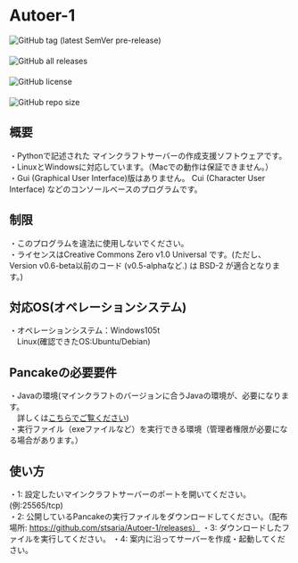 # Autoer-1

<img alt="GitHub tag (latest SemVer pre-release)" src="https://img.shields.io/github/v/tag/stsaria/Autoer-1?include_prereleases" style="display: flex;">　<img alt="GitHub all releases" src="https://img.shields.io/github/downloads/stsaria/Autoer-1/total" style="display: flex;">　<img alt="GitHub license" src="https://img.shields.io/github/license/stsaria/Autoer-1" style="display: flex;">　<img alt="GitHub repo size" src="https://img.shields.io/github/repo-size/stsaria/Autoer-1" style="display: flex;">


## 概要
・Pythonで記述された マインクラフトサーバーの作成支援ソフトウェアです。<br>
・LinuxとWindowsに対応しています。（Macでの動作は保証できません。）<br>
・Gui (Graphical User Interface)版はありません。 Cui (Character User Interface) などのコンソールベースのプログラムです。

## 制限
・このプログラムを違法に使用しないでください。<br>
・ライセンスはCreative Commons Zero v1.0 Universal です。(ただし、Version v0.6-beta以前のコード (v0.5-alphaなど.) は BSD-2 が適合となります。)

## 対応OS(オペレーションシステム)
・オペレーションシステム：Windows105t<br>
　Linux(確認できたOS:Ubuntu/Debian)


## Pancakeの必要要件

・Javaの環境(マインクラフトのバージョンに合うJavaの環境が、必要になります。<br>　詳しくは<a href="support-java-version.md">こちらでご覧ください</a>)<br>
・実行ファイル（exeファイルなど）を実行できる環境（管理者権限が必要になる場合があります。）

## 使い方

・1: 設定したいマインクラフトサーバーのポートを開いてください。(例:25565/tcp)<br>
・2: 公開しているPancakeの実行ファイルをダウンロードしてください。（配布場所: https://github.com/stsaria/Autoer-1/releases）
・3: ダウンロードしたファイルを実行してください。
・4: 案内に沿ってサーバーを作成・起動してください。
